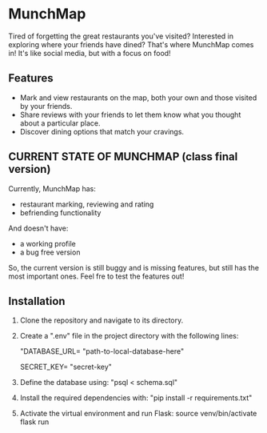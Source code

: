 # MunchMap

Tired of forgetting the great restaurants you've visited? Interested in exploring where your friends have dined? That's where MunchMap comes in! It's like social media, but with a focus on food!

## Features

- Mark and view restaurants on the map, both your own and those visited by your friends.
- Share reviews with your friends to let them know what you thought about a particular place.
- Discover dining options that match your cravings.

## CURRENT STATE OF MUNCHMAP (class final version)
Currently, MunchMap  has:
- restaurant marking, reviewing and rating
- befriending functionality

And doesn't have:
- a working profile
- a bug free version


So, the current version is still buggy and is missing features, but still has the most important ones.
Feel fre to test the features out!

## Installation

1. Clone the repository and navigate to its directory.
2. Create a ".env" file in the project directory with the following lines:

    "DATABASE_URL= "path-to-local-database-here"
    
    SECRET_KEY= "secret-key"
3. Define the database using:
    "psql < schema.sql"
4. Install the required dependencies with:
    "pip install -r requirements.txt"
5. Activate the virtual environment and run Flask:
    source venv/bin/activate
    flask run
